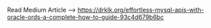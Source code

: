 Read Medium Article --> https://drklk.org/effortless-mysql-apis-with-oracle-ords-a-complete-how-to-guide-93c4d679b6bc
